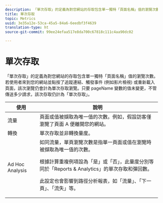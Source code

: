 ```yaml
---
description: 「單次存取」的定義為對您網站的存取包含單一獨特「頁面名稱」值的瀏覽次數。若使用者來到您的網站並點按了追蹤連結、觸發事件 (例如影片檢視) 或重新載入頁面，該次瀏覽仍會計為單次存取瀏覽。只要 pageName 變數的值未變更，不管傳送多少請求，該次存取仍計為「單次存取」。
title: 單次存取
topic: Metrics
uuid: 3e35a12e-53ca-45a5-84a6-6eedbf3f4639
translation-type: ht
source-git-commit: 99ee24efaa517e8da700c67818c111c4aa90dc02

---
```



# 單次存取

「單次存取」的定義為對您網站的存取包含單一獨特「頁面名稱」值的瀏覽次數。若使用者來到您的網站並點按了追蹤連結、觸發事件 (例如影片檢視) 或重新載入頁面，該次瀏覽仍會計為單次存取瀏覽。只要 pageName 變數的值未變更，不管傳送多少請求，該次存取仍計為「單次存取」。

<table id="table_00B26B47AA724D808F4C337750D7C9C7"> 
 <thead> 
  <tr> 
   <th colname="col1" class="entry"> 使用 </th> 
   <th colname="col2" class="entry"> 說明 </th> 
  </tr> 
 </thead>
 <tbody> 
  <tr> 
   <td colname="col1"> 流量 </td> 
   <td colname="col2"> 頁面或值被擷取為唯一值的次數。例如，假設訪客僅瀏覽了頁面 A 便離開您的網站。 </td> 
  </tr> 
  <tr> 
   <td colname="col1"> 轉換 </td> 
   <td colname="col2"> 單次存取並非轉換量度。 </td> 
  </tr> 
  <tr> 
   <td colname="col1"> Ad Hoc Analysis </td> 
   <td colname="col2">如同流量，<span class="wintitle">單頁瀏覽次數</span>是指單一頁面或值在瀏覽時被擷取為唯一值的次數。 <p>根據<span class="wintitle">計算重複例項</span>設為「是」或「否」，此量度分別等同於「Reports &amp; Analytics」的<span class="wintitle">單次存取</span>和<span class="wintitle">彈回數</span>。 </p> <p>此設定也會影響到路徑分析報表，如「流量」、「下一頁」、「流失」等。 </p> </td> 
  </tr> 
 </tbody> 
</table>

